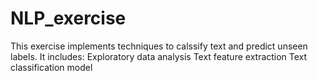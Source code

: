 # NLP_exercise
This exercise implements techniques to calssify text and predict unseen labels. It includes:
  Exploratory data analysis
  Text feature extraction
  Text classification model
